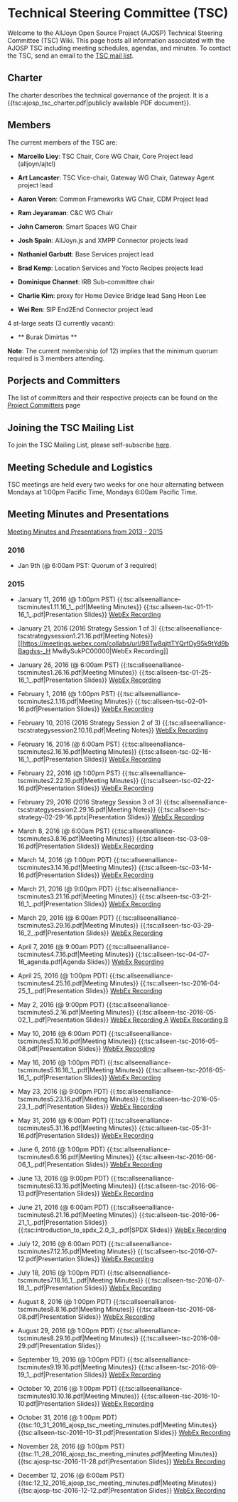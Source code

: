 # Technical Steering Committee (TSC)

Welcome to the AllJoyn Open Source Project (AJOSP) Technical Steering Committee (TSC) Wiki. This page hosts all information associated with the AJOSP TSC including meeting schedules, agendas, and minutes. To contact the TSC, send an email to the [TSC mail list](allseen-tsc@lists.allseenalliance.org).

## Charter

The charter describes the technical governance of the project.  It is a {{tsc:ajosp_tsc_charter.pdf|publicly available PDF document}}.

## Members

The current members of the TSC are:

*  **Marcello Lioy**: TSC Chair, Core WG Chair, Core Project lead (alljoyn/ajtcl)

*  **Art Lancaster**: TSC Vice-chair, Gateway WG Chair, Gateway Agent project lead

*  **Aaron Veron**: Common Frameworks WG Chair, CDM Project lead

*  **Ram Jeyaraman**: C&C WG Chair

*  **John Cameron**: Smart Spaces WG Chair

*  **Josh Spain**: AllJoyn.js and XMPP Connector projects lead

*  **Nathaniel Garbutt**: Base Services project lead

*  **Brad Kemp**: Location Services and Yocto Recipes projects lead

*  **Dominique Channet**: IRB Sub-committee chair

*  **Charlie Kim**: proxy for Home Device Bridge lead Sang Heon Lee 

*  **Wei Ren**: SIP End2End Connector project lead

4 at-large seats (3 currently vacant):

*  ** Burak Dimirtas **

**Note**: The current membership (of 12) implies that the minimum quorum required is 3 members attending.

## Porjects and Committers

The list of committers and their respective projects can be found on the [Project Committers](tsc/committers) page
## Joining the TSC Mailing List

To join the TSC Mailing List, please self-subscribe [here](https///lists.alljoyn.org/mailman/listinfo/allseen-tsc).

## Meeting Schedule and Logistics

TSC meetings are held every two weeks for one hour alternating between Mondays at 1:00pm Pacific Time, Mondays  6:00am Pacific Time.
## Meeting Minutes and Presentations


[Meeting Minutes and Presentations from 2013 - 2015](tsc/technical_steering_committee/archived_meeting_minutes)

### 2016

*  Jan 9th (@ 6:00am PST: Quorum of 3 required)

### 2015

*  January 11, 2016 (@ 1:00pm PST) {{:tsc:allseenalliance-tscminutes1.11.16_1_.pdf|Meeting Minutes}} {{:tsc:allseen-tsc-01-11-16_1_.pdf|Presentation Slides}} [WebEx Recording](https///meetings.webex.com/collabs/url/RxH5LQf5MAcVipzZPlX67M4GfYxpluOkU0xQW8zCCD400000)

*  January 21, 2016 (2016 Strategy Session 1 of 3) {{:tsc:allseenalliance-tscstrategysession1.21.16.pdf|Meeting Notes}} [[https://meetings.webex.com/collabs/url/98Tw8qjttTYQrfOy95k9tYd9bBagdvs-_H
Mw8ySukPC00000|WebEx Recording]]

*  January 26, 2016 (@ 6:00am PST) {{:tsc:allseenalliance-tscminutes1.26.16.pdf|Meeting Minutes}} {{:tsc:allseen-tsc-01-25-16_1_.pdf|Presentation Slides}} [WebEx Recording](https///meetings.webex.com/collabs/url/bEiZbAkP41NLue2kYJ29zAcyeVoSncImRI0j6VsPLP400000)

*  February 1, 2016 (@ 1:00pm PST) {{:tsc:allseenalliance-tscminutes2.1.16.pdf|Meeting Minutes}} {{:tsc:allseen-tsc-02-01-16.pdf|Presentation Slides}} [WebEx Recording](https///meetings.webex.com/collabs/url/rSeaz2vJ5m8WvBUeu-2gjpmO9zhQQZ9MLhuWGhVJeSu00000)

*  February 10, 2016 (2016 Strategy Session 2 of 3) {{:tsc:allseenalliance-tscstrategysession2.10.16.pdf|Meeting Notes}} [WebEx Recording](https///meetings.webex.com/collabs/url/S3yX8kGjivlUEB_VP_ldZt04o3dzSlxnbb5xNmTS71800000)

*  February 16, 2016 (@ 6:00am PST) {{:tsc:allseenalliance-tscminutes2.16.16.pdf|Meeting Minutes}} {{:tsc:allseen-tsc-02-16-16_1_.pdf|Presentation Slides}} [WebEx Recording](https///meetings.webex.com/collabs/url/mKnIKvtXEW1EzU3f_KSjbWeevrQbwalQbwo347mOVY400000)

*  February 22, 2016 (@ 1:00pm PST) {{:tsc:allseenalliance-tscminutes2.22.16.pdf|Meeting Minutes}} {{:tsc:allseen-tsc-02-22-16.pdf|Presentation Slides}} [WebEx Recording](https///meetings.webex.com/collabs/url/-QU2HpZqZPoSNqtoeyD8xfY4tlDpgSPP6bOrs0qYBwK00000)

*  February 29, 2016 (2016 Strategy Session 3 of 3) {{:tsc:allseenalliance-tscstrategysession2.29.16.pdf|Meeting Notes}} {{:tsc:allseen-tsc-strategy-02-29-16.pptx|Presentation Slides}} [WebEx Recording](https///meetings.webex.com/collabs/url/cDdhEiy_0vqIGAAv7M7GPJwBSpiZZcCMQr8WudmCbdW00000)

*  March 8, 2016 (@ 6:00am PST) {{:tsc:allseenalliance-tscminutes3.8.16.pdf|Meeting Minutes}} {{:tsc:allseen-tsc-03-08-16.pdf|Presentation Slides}} [WebEx Recording](https///meetings.webex.com/collabs/url/YMIqzXHitzJ9zVZizWpQDz62-LViJcQUmkH6tD9WbKa00000)

*  March 14, 2016 (@ 1:00pm PDT) {{:tsc:allseenalliance-tscminutes3.14.16.pdf|Meeting Minutes}} {{:tsc:allseen-tsc-03-14-16.pdf|Presentation Slides}} [WebEx Recording](https///meetings.webex.com/collabs/url/tGURWsfxrXxvbet4CMM38Lg-DKJEacWefXJVc2CcAIO00000)

*  March 21, 2016 (@ 9:00pm PDT) {{:tsc:allseenalliance-tscminutes3.21.16.pdf|Meeting Minutes}} {{:tsc:allseen-tsc-03-21-16_1_.pdf|Presentation Slides}} [WebEx Recording](https///meetings.webex.com/collabs/url/RtYV9nfLZee2cN37QcIzpRPC-ovFBwU4pHGQAsrY9XO00000)

*  March 29, 2016 (@ 6:00am PDT) {{:tsc:allseenalliance-tscminutes3.29.16.pdf|Meeting Minutes}} {{:tsc:allseen-tsc-03-29-16_2_.pdf|Presentation Slides}} [WebEx Recording](https///meetings.webex.com/collabs/url/AMrGl14Y6Rw6dKYy778Swd42ZtiiJ8LMu1jNkIP02G000000)

*  April 7, 2016 (@ 9:00am PDT) {{:tsc:allseenalliance-tscminutes4.7.16.pdf|Meeting Minutes}} {{:tsc:allseen-tsc-04-07-16_agenda.pdf|Agenda Slides}} [WebEx Recording](https///meetings.webex.com/collabs/url/qdayD2GiNQeOXsoTdaIQvh6zRO7uhF0XqJUwUMFDj4u00000)

*  April 25, 2016 (@ 1:00pm PDT) {{:tsc:allseenalliance-tscminutes4.25.16.pdf|Meeting Minutes}} {{:tsc:allseen-tsc-2016-04-25_1_.pdf|Presentation Slides}} [WebEx Recording](https///meetings.webex.com/collabs/url/uwJZJ658AQo3WdapZjFrGHgX3zzdO-eiBZrSTl91due00000)

*  May 2, 2016 (@ 9:00pm PDT) {{:tsc:allseenalliance-tscminutes5.2.16.pdf|Meeting Minutes}} {{:tsc:allseen-tsc-2016-05-02_1_.pdf|Presentation Slides}} [WebEx Recording A](https///meetings.webex.com/collabs/url/OiXD78dspIzCuD38ut-VT6eqlb8wIZGfyoLsZGis_d800000) [WebEx Recording B](https///meetings.webex.com/collabs/url/OA0w7F7iBPGLqZqam6Bor0E7DPdpgPNaEPOVylWxT-m00000)

*  May 10, 2016 (@ 6:00am PDT) {{:tsc:allseenalliance-tscminutes5.10.16.pdf|Meeting Minutes}} {{:tsc:allseen-tsc-2016-05-08.pdf|Presentation Slides}} [WebEx Recording](https///meetings.webex.com/collabs/url/ndLOq8Q9ZPfnQVRZUP8VEn_rZaWL6TcDfwAkfACadQe00000)

*  May 16, 2016 (@ 1:00pm PDT) {{:tsc:allseenalliance-tscminutes5.16.16_1_.pdf|Meeting Minutes}} {{:tsc:allseen-tsc-2016-05-16_1_.pdf|Presentation Slides}} [WebEx Recording](https///meetings.webex.com/collabs/url/L0ERPfgOuqVfVh_SGyWOZr8FULS3hAB_7HpHA25VpsW00000)

*  May 23, 2016 (@ 9:00pm PDT) {{:tsc:allseenalliance-tscminutes5.23.16.pdf|Meeting Minutes}} {{:tsc:allseen-tsc-2016-05-23_1_.pdf|Presentation Slides}} [WebEx Recording](https///meetings.webex.com/collabs/url/89bh_1bGukbDhVIykrliUbwzgAXbM4yCC9V29yZG8Ru00000)

*  May 31, 2016 (@ 6:00am PDT) {{:tsc:allseenalliance-tscminutes5.31.16.pdf|Meeting Minutes}} {{:tsc:allseen-tsc-05-31-16.pdf|Presentation Slides}} [WebEx Recording](https///meetings.webex.com/collabs/url/pQRWpBTu0-6BKhv8hvXykzSomgCpgTjSxRNfKOY3tC400000)

*  June 6, 2016 (@ 1:00pm PDT) {{:tsc:allseenalliance-tscminutes6.6.16.pdf|Meeting Minutes}} {{:tsc:allseen-tsc-2016-06-06_1_.pdf|Presentation Slides}} [WebEx Recording](https///meetings.webex.com/collabs/url/8XTUvCJwIH1b3udC8mp2U8JgyjP_kv8PdcxkEC7HaHO00000)

*  June 13, 2016 (@ 9:00pm PDT) {{:tsc:allseenalliance-tscminutes6.13.16.pdf|Meeting Minutes}} {{:tsc:allseen-tsc-2016-06-13.pdf|Presentation Slides}} [WebEx Recording](https///meetings.webex.com/collabs/url/jlaQfOXmVF48su7uRFE8siTyY7JvQzujYMY5HUjbr8i00000)

*  June 21, 2016 (@ 6:00am PDT) {{:tsc:allseenalliance-tscminutes6.21.16.pdf|Meeting Minutes}} {{:tsc:allseen-tsc-2016-06-21_1_.pdf|Presentation Slides}} {{:tsc:introduction_to_spdx_2.0_3_.pdf|SPDX Slides}} [WebEx Recording](https///meetings.webex.com/collabs/url/MShbeOkHYVpbCy67HNupatyCuWK0LGx6k1M6aoeHv1S00000)

*  July 12, 2016 (@ 6:00am PDT) {{:tsc:allseenalliance-tscminutes7.12.16.pdf|Meeting Minutes}} {{:tsc:allseen-tsc-2016-07-12.pdf|Presentation Slides}} [WebEx Recording](https///meetings.webex.com/collabs/url/wSwmku3Zo-0Wso5Du2y5Ddto5WcgDn4ZCYHis_LmH2K00000)

*  July 18, 2016 (@ 1:00pm PDT) {{:tsc:allseenalliance-tscminutes7.18.16_1_.pdf|Meeting Minutes}} {{:tsc:allseen-tsc-2016-07-18_1_.pdf|Presentation Slides}} [WebEx Recording](https///meetings.webex.com/collabs/url/cuJMcOZ08Eu4sKnQPI5ciKY5545sXoeOTm3eG7_pTuO00000)

*  August 8, 2016 (@ 1:00pm PDT) {{:tsc:allseenalliance-tscminutes8.8.16.pdf|Meeting Minutes}} {{:tsc:allseen-tsc-2016-08-08.pdf|Presentation Slides}} [WebEx Recording](https///meetings.webex.com/collabs/url/Mxka42L-O8Px5BmvLQaDYri_cMVk_7J8NBBCF8guwR000000)

*  August 29, 2016 (@ 1:00pm PDT) {{:tsc:allseenalliance-tscminutes8.29.16.pdf|Meeting Minutes}} {{:tsc:allseen-tsc-2016-08-29.pdf|Presentation Slides}}

*  September 19, 2016 (@ 1:00pm PDT) {{:tsc:allseenalliance-tscminutes9.19.16.pdf|Meeting Minutes}} {{:tsc:allseen-tsc-2016-09-19_1_.pdf|Presentation Slides}} [WebEx Recording](https///meetings.webex.com/collabs/url/dUqBZR8FmYYYqy33G-ZtzAY2dbU6wrtNfnb_3Cy6zz000000)

*  October 10, 2016 (@ 1:00pm PDT) {{:tsc:allseenalliance-tscminutes10.10.16.pdf|Meeting Minutes}} {{:tsc:allseen-tsc-2016-10-10.pdf|Presentation Slides}} [WebEx Recording](https///meetings.webex.com/collabs/url/kbj5B15SOKZp8Vfu8ulDcl4qpmMo9WEhH29sgrmIxmG00000)

*  October 31, 2016 (@ 1:00pm PDT) {{tsc:10_31_2016_ajosp_tsc_meeting_minutes.pdf|Meeting Minutes}}{{tsc:allseen-tsc-2016-10-31.pdf|Presentation Slides}} [WebEx Recording](https///openconnectivity.webex.com/openconnectivity/ldr.php?RCID=2c5a7240befa02af12525755161db6b8)

*  November 28, 2016 (@ 1:00pm PST) {{tsc:11_28_2016_ajosp_tsc_meeting_minutes.pdf|Meeting Minutes}}{{tsc:ajosp-tsc-2016-11-28.pdf|Presentation Slides}} [WebEx Recording](https///openconnectivity.webex.com/openconnectivity/ldr.php?RCID=e7d52091f13e24f22d4c623ff6155f86)

*  December 12, 2016 (@ 6:00am PST) {{tsc:12_12_2016_ajosp_tsc_meeting_minutes.pdf|Meeting Minutes}} {{tsc:ajosp-tsc-2016-12-12.pdf|Presentation Slides}} [WebEx Recording](https///openconnectivity.webex.com/openconnectivity/ldr.php?RCID=4a47837915810aa2fe0c1d1ed98a0efa )

